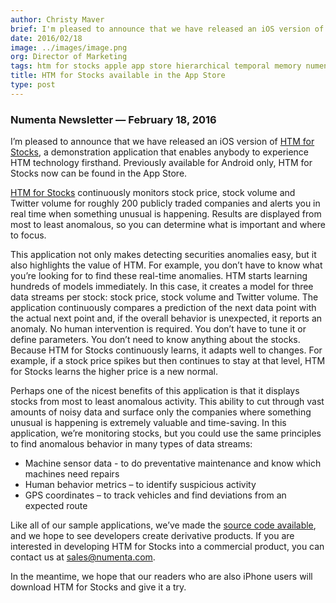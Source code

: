 ```yaml
---
author: Christy Maver
brief: I'm pleased to announce that we have released an iOS version of HTM for Stocks, a demonstration application that enables anybody to experience HTM technology firsthand. Previously available for Android only, HTM for Stocks now can be
date: 2016/02/18
image: ../images/image.png
org: Director of Marketing
tags: htm for stocks apple app store hierarchical temporal memory numenta
title: HTM for Stocks available in the App Store
type: post
---
```


### Numenta Newsletter &mdash; February 18, 2016

I’m pleased to announce that we have released an iOS version of
[HTM for Stocks](/htm-for-stocks/), a demonstration application that enables
anybody to experience HTM technology firsthand. Previously available for Android
only, HTM for Stocks now can be found in the App Store.

[HTM for Stocks](/htm-for-stocks/) continuously monitors stock price, stock
volume and Twitter volume for roughly 200 publicly traded companies and alerts
you in real time when something unusual is happening. Results are displayed from
most to least anomalous, so you can determine what is important and where to
focus.

This application not only makes detecting securities anomalies easy, but it also
highlights the value of HTM.  For example, you don’t have to know what you’re
looking for to find these real-time anomalies. HTM starts learning hundreds of
models immediately.  In this case, it creates a model for three data streams per
stock: stock price, stock volume and Twitter volume.  The application
continuously compares a prediction of the next data point with the actual next
point and, if the overall behavior is unexpected, it reports an anomaly.  No
human intervention is required. You don’t have to tune it or define parameters.
You don’t need to know anything about the stocks.  Because HTM for Stocks
continuously learns, it adapts well to changes. For example, if a stock price
spikes but then continues to stay at that level, HTM for Stocks learns the
higher price is a new normal.

Perhaps one of the nicest benefits of this application is that it displays
stocks from most to least anomalous activity. This ability to cut through vast
amounts of noisy data and surface only the companies where something unusual is
happening is extremely valuable and time-saving.   In this application, we’re
monitoring stocks, but you could use the same principles to find anomalous
behavior in many types of data streams:

*	Machine sensor data - to do preventative maintenance and know which machines
  need repairs
*	Human behavior metrics – to identify suspicious activity
*	GPS coordinates – to track vehicles and find deviations from an expected route

Like all of our sample applications, we’ve made the
[source code available](https://github.com/numenta/numenta-apps), and we hope to
see developers create derivative products.  If you are interested in developing
HTM for Stocks into a commercial product, you can contact us at
[sales@numenta.com](mailto:sales@numenta.com).

In the meantime, we hope that our readers who are also iPhone users will
download HTM for Stocks and give it a try.
